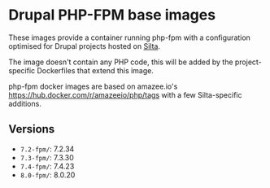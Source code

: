 # Drupal PHP-FPM base images

These images provide a container running php-fpm with a configuration optimised for Drupal projects hosted on [Silta](https://github.com/wunderio/silta). 

The image doesn't contain any PHP code, this will be added by the project-specific Dockerfiles that extend this
image.

php-fpm docker images are based on amazee.io's https://hub.docker.com/r/amazeeio/php/tags with a few Silta-specific additions.

## Versions
- `7.2-fpm/`: 7.2.34
- `7.3-fpm/`: 7.3.30
- `7.4-fpm/`: 7.4.23
- `8.0-fpm/`: 8.0.20
